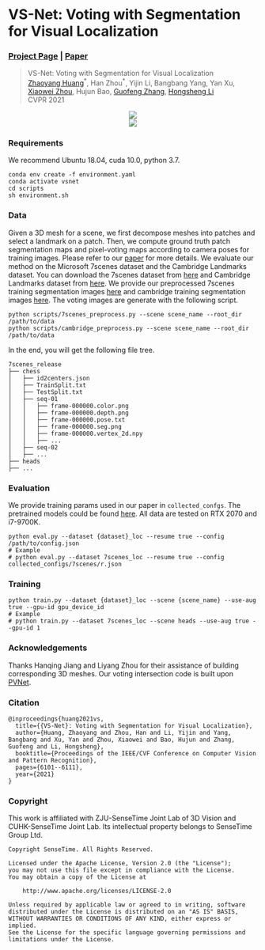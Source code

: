 # VS-Net: Voting with Segmentation for Visual Localization
### [Project Page](https://drinkingcoder.github.io/publication/vs-net/) | [Paper](https://arxiv.org/abs/2105.10886)

> VS-Net: Voting with Segmentation for Visual Localization \
> [Zhaoyang Huang](https://drinkingcoder.github.io)<sup>\*</sup>, Han Zhou<sup>\*</sup>, Yijin Li, Bangbang Yang, Yan Xu, [Xiaowei Zhou](http://xzhou.me/), Hujun Bao, [Guofeng Zhang](http://www.cad.zju.edu.cn/home/gfzhang/), [Hongsheng Li](https://www.ee.cuhk.edu.hk/~hsli/) \
> CVPR 2021

<div style="text-align:center"><img src="assets/teasor.jpg" /></div>

<div style="text-align:center"><img src="assets/demo.gif" /></div>

### Requirements
We recommend Ubuntu 18.04, cuda 10.0, python 3.7.
```
conda env create -f environment.yaml
conda activate vsnet
cd scripts
sh environment.sh
```

### Data
Given a 3D mesh for a scene, we first decompose meshes into patches and select a landmark on a patch. Then, we compute ground truth patch segmentation maps and pixel-voting maps according to camera poses for training images. Please refer to our [paper](https://arxiv.org/abs/2105.10886) for more details. We evaluate our method on the Microsoft 7scenes dataset and the Cambridge Landmarks dataset. You can download the 7scenes dataset from [here](https://www.microsoft.com/en-us/research/project/rgb-d-dataset-7-scenes) and Cambridge Landmarks dataset from [here](http://mi.eng.cam.ac.uk/projects/relocalisation/).  We provide our preprocessed 7scenes training segmentation images [here](https://drive.google.com/drive/folders/1DzxTL8D7ym5bDWJkZ4FitT-yl2t7jCpr?usp=sharing) and cambridge training segmentation images [here](https://drive.google.com/drive/folders/12N2n5Pof5QuHkTmtewSyKuixZyAFBpwK?usp=sharing). The voting images are generate with the following script.
```
python scripts/7scenes_preprocess.py --scene scene_name --root_dir /path/to/data
python scripts/cambridge_preprocess.py --scene scene_name --root_dir /path/to/data
```
In the end, you will get the following file tree.

```
7scenes_release
├── chess
│   ├── id2centers.json
│   ├── TrainSplit.txt
│   ├── TestSplit.txt
│   ├── seq-01
│   │   ├── frame-000000.color.png
│   │   ├── frame-000000.depth.png
│   │   ├── frame-000000.pose.txt
│   │   ├── frame-000000.seg.png
│   │   ├── frame-000000.vertex_2d.npy
│   │   ├── ...
│   ├── seq-02
│   ├── ...
├── heads
├── ...
```

### Evaluation
We provide training params used in our paper in `collected_confgs`.
The pretrained models could be found [here](https://drive.google.com/drive/folders/1WLrZMmCdE1b5JXf7WAc97xxgHNHqH_9y?usp=sharing). All data are tested on RTX 2070 and i7-9700K.

```
python eval.py --dataset {dataset}_loc --resume true --config /path/to/config.json
# Example
# python eval.py --dataset 7scenes_loc --resume true --config collected_configs/7scenes/r.json
```

### Training
```
python train.py --dataset {dataset}_loc --scene {scene_name} --use-aug true --gpu-id gpu_device_id
# Example
# python train.py --dataset 7scenes_loc --scene heads --use-aug true --gpu-id 1
```


### Acknowledgements
Thanks Hanqing Jiang and Liyang Zhou for their assistance of building corresponding 3D meshes.
Our voting intersection code is built upon [PVNet](https://github.com/zju3dv/pvnet).

### Citation
```
@inproceedings{huang2021vs,
  title={{VS-Net}: Voting with Segmentation for Visual Localization},
  author={Huang, Zhaoyang and Zhou, Han and Li, Yijin and Yang, Bangbang and Xu, Yan and Zhou, Xiaowei and Bao, Hujun and Zhang, Guofeng and Li, Hongsheng},
  booktitle={Proceedings of the IEEE/CVF Conference on Computer Vision and Pattern Recognition},
  pages={6101--6111},
  year={2021}
}
```

### Copyright
This work is affiliated with ZJU-SenseTime Joint Lab of 3D Vision and CUHK-SenseTime Joint Lab. Its intellectual property belongs to SenseTime Group Ltd.
```
Copyright SenseTime. All Rights Reserved.

Licensed under the Apache License, Version 2.0 (the "License");
you may not use this file except in compliance with the License.
You may obtain a copy of the License at

    http://www.apache.org/licenses/LICENSE-2.0

Unless required by applicable law or agreed to in writing, software
distributed under the License is distributed on an "AS IS" BASIS,
WITHOUT WARRANTIES OR CONDITIONS OF ANY KIND, either express or implied.
See the License for the specific language governing permissions and
limitations under the License.

```

